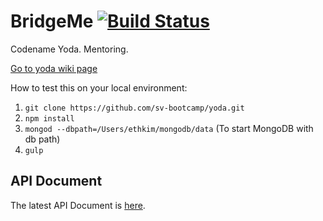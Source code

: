# BridgeMe  [![Build Status](https://travis-ci.org/sv-bootcamp/bridgeme-client.svg?branch=master)](https://travis-ci.org/sv-bootcamp/yoda)
Codename Yoda. Mentoring.

[Go to yoda wiki page](https://github.com/sv-bootcamp/wiki/wiki/Project-Yoda)

How to test this on your local environment:

1. `git clone https://github.com/sv-bootcamp/yoda.git` 
2. `npm install` 
3. `mongod --dbpath=/Users/ethkim/mongodb/data` (To start MongoDB with db path)
3. `gulp` 

## API Document
The latest API Document is [here](https://brdgeme.com).
